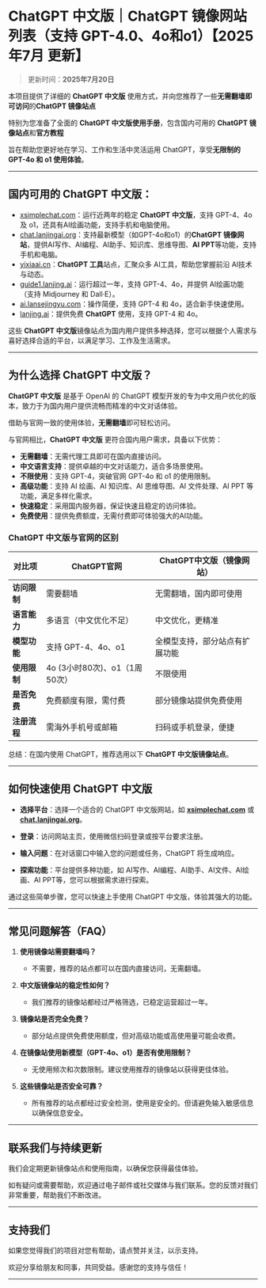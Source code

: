# ChatGPT 中文版｜ChatGPT 镜像网站列表（支持 GPT-4.0、4o和o1）【2025年7月 更新】

> 更新时间：**2025年7月20日**  

本项目提供了详细的 **ChatGPT 中文版** 使用方式，并向您推荐了一些**无需翻墙即可访问**的**ChatGPT 镜像站点**

特别为您准备了全面的 **ChatGPT 中文版使用手册**，包含国内可用的 **ChatGPT 镜像站点**和**官方教程**

旨在帮助您更好地在学习、工作和生活中灵活运用 ChatGPT，享受**无限制的 GPT-4o 和 o1 使用体验**。

---

## 国内可用的 ChatGPT 中文版：

- [xsimplechat.com](https://xsimplechat.com/)：运行近两年的稳定 **ChatGPT 中文版**，支持 GPT-4、4o 及 o1，还具有AI绘画功能，支持手机和电脑使用。
- [chat.lanjingai.org](https://chat.lanjingai.org/)：支持最新模型（如GPT-4o和o1）的**ChatGPT 镜像网站**，提供AI写作、AI编程、AI助手、知识库、思维导图、**AI PPT**等功能，支持手机和电脑。
- [yixiaai.cn](https://yixiaai.cn/)：**ChatGPT 工具**站点，汇聚众多 AI工具，帮助您掌握前沿 AI技术与动态。
- [guide1.lanjing.ai](https://guide1.lanjing.ai/)：运行超过一年，支持 GPT-4、4o，并提供 AI绘画功能（支持 Midjourney 和 Dall·E）。
- [ai.lansejingyu.com](https://ai.lansejingyu.com/)：操作简便，支持 GPT-4 和 4o，适合新手快速使用。
- [lanjing.ai](https://lanjing.ai/)：提供免费 **ChatGPT** 使用，支持 GPT-4 和 4o。

这些 **ChatGPT 中文版**镜像站点为国内用户提供多种选择，您可以根据个人需求与喜好选择合适的平台，以满足学习、工作及生活需求。

---

## 为什么选择 ChatGPT 中文版？

**ChatGPT 中文版** 是基于 OpenAI 的 ChatGPT 模型开发的专为中文用户优化的版本，致力于为国内用户提供流畅而精准的中文对话体验。

借助与官网一致的使用体验，**无需翻墙**即可轻松访问。

与官网相比，**ChatGPT 中文版** 更符合国内用户需求，具备以下优势：

- **无需翻墙**：无需代理工具即可在国内直接访问。
- **中文语言支持**：提供卓越的中文对话能力，适合多场景使用。
- **不限使用**：支持 GPT-4，突破官网 GPT-4o 和 o1 的使用限制。
- **高级功能**：支持 AI 绘画、AI 知识库、AI 思维导图、AI 文件处理、AI PPT 等功能，满足多样化需求。
- **快速稳定**：采用国内服务器，保证快速且稳定的访问体验。
- **免费使用**：提供免费额度，无需付费即可体验强大的AI功能。

### ChatGPT 中文版与官网的区别

| 对比项 | ChatGPT官网 | ChatGPT中文版（镜像网站）|
|-------- |-------- |-------- |
| **访问限制** | 需要翻墙 | 无需翻墙，国内即可使用 |
| **语言能力** | 多语言（中文优化不足） | 中文优化，更精准 |
| **模型功能** | 支持 GPT-4、4o、o1 | 全模型支持，部分站点有扩展功能 |
| **使用限制** | 4o (3小时80次)、o1（1周50次） | 不限使用 |
| **是否免费** | 免费额度有限，需付费 | 部分镜像站提供免费使用 |
| **注册流程** | 需海外手机号或邮箱 | 扫码或手机登录，便捷 |

总结：在国内使用 ChatGPT，推荐选用以下 **ChatGPT 中文版镜像站点**。

---

## 如何快速使用 ChatGPT 中文版

- **选择平台**：选择一个适合的 ChatGPT 中文版网站，如 **[xsimplechat.com](https://xsimplechat.com/)** 或 **[chat.lanjingai.org](https://chat.lanjingai.org/)**。

- **登录**：访问网站主页，使用微信扫码登录或按平台要求注册。

- **输入问题**：在对话窗口中输入您的问题或任务，ChatGPT 将生成响应。

- **探索功能**：平台提供多种功能，如 AI写作、AI编程、AI助手、AI文件、AI绘画、AI PPT等，您可以根据需求进行探索。

通过这些简单步骤，您可以快速上手使用 ChatGPT 中文版，体验其强大的功能。

---

## 常见问题解答（FAQ）

1. **使用镜像站需要翻墙吗？**
   - 不需要，推荐的站点都可以在国内直接访问，无需翻墙。

2. **中文版镜像站的稳定性如何？**
   - 我们推荐的镜像站都经过严格筛选，已稳定运营超过一年。

3. **镜像站是否完全免费？**
   - 部分站点提供免费使用额度，但对高级功能或高使用量可能会收费。

4. **在镜像站使用新模型（GPT-4o、o1）是否有使用限制？**
   - 无使用频次和次数限制。建议使用推荐的镜像站以获得更佳体验。

5. **这些镜像站是否安全可靠？**
   - 所有推荐的站点都经过安全检测，使用是安全的。但请避免输入敏感信息以确保信息安全。

---

## 联系我们与持续更新

我们会定期更新镜像站点和使用指南，以确保您获得最佳体验。

如有疑问或需要帮助，欢迎通过电子邮件或社交媒体与我们联系。您的反馈对我们非常重要，帮助我们不断改进。

---

## 支持我们

如果您觉得我们的项目对您有帮助，请点赞并关注，以示支持。

欢迎分享给朋友和同事，共同受益。感谢您的支持与信任！

---
